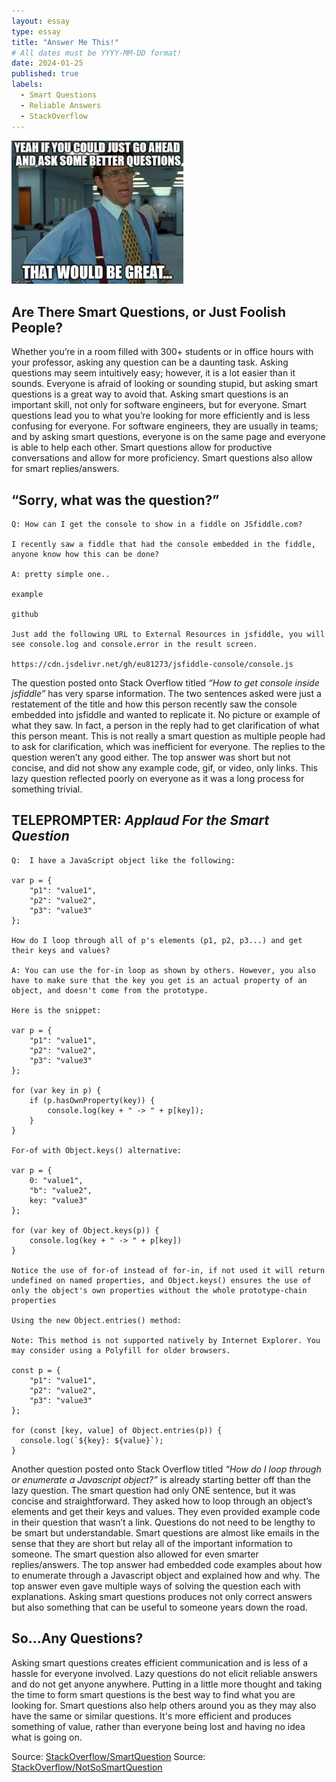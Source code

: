 ```yaml
---
layout: essay
type: essay
title: "Answer Me This!"
# All dates must be YYYY-MM-DD format!
date: 2024-01-25
published: true
labels:
  - Smart Questions
  - Reliable Answers
  - StackOverflow
---
```


<img width="275px" class="rounded float-start pe-4" src="../img/questions.jpeg">

## Are There Smart Questions, or Just Foolish People?

Whether you’re in a room filled with 300+ students or in office hours with your professor, asking any question can be a daunting task. Asking questions may seem intuitively easy; however, it is a lot easier than it sounds. Everyone is afraid of looking or sounding stupid, but asking smart questions is a great way to avoid that. Asking smart questions is an important skill, not only for software engineers, but for everyone. Smart questions lead you to what you’re looking for more efficiently and is less confusing for everyone. For software engineers, they are usually in teams; and by asking smart questions, everyone is on the same page and everyone is able to help each other. Smart questions allow for productive conversations and allow for more proficiency. Smart questions also allow for smart replies/answers.

## “Sorry, what was the question?”
```
Q: How can I get the console to show in a fiddle on JSfiddle.com?

I recently saw a fiddle that had the console embedded in the fiddle, anyone know how this can be done?

A: pretty simple one..

example

github

Just add the following URL to External Resources in jsfiddle, you will see console.log and console.error in the result screen.

https://cdn.jsdelivr.net/gh/eu81273/jsfiddle-console/console.js
```
The question posted onto Stack Overflow titled *“How to get console inside jsfiddle”* has very sparse information. The two sentences asked were just a restatement of the title and how this person recently saw the console embedded into jsfiddle and wanted to replicate it. No picture or example of what they saw. In fact, a person in the reply had to get clarification of what this person meant. This is not really a smart question as multiple people had to ask for clarification, which was inefficient for everyone. The replies to the question weren’t any good either. The top answer was short but not concise, and did not show any example code, gif, or video, only links. This lazy question reflected poorly on everyone as it was a long process for something trivial. 

## TELEPROMPTER: *Applaud For the Smart Question*  

```
Q:  I have a JavaScript object like the following:

var p = {
    "p1": "value1",
    "p2": "value2",
    "p3": "value3"
};

How do I loop through all of p's elements (p1, p2, p3...) and get their keys and values?

A: You can use the for-in loop as shown by others. However, you also have to make sure that the key you get is an actual property of an object, and doesn't come from the prototype.

Here is the snippet:

var p = {
    "p1": "value1",
    "p2": "value2",
    "p3": "value3"
};

for (var key in p) {
    if (p.hasOwnProperty(key)) {
        console.log(key + " -> " + p[key]);
    }
}

For-of with Object.keys() alternative:

var p = {
    0: "value1",
    "b": "value2",
    key: "value3"
};

for (var key of Object.keys(p)) {
    console.log(key + " -> " + p[key])
}

Notice the use of for-of instead of for-in, if not used it will return undefined on named properties, and Object.keys() ensures the use of only the object's own properties without the whole prototype-chain properties

Using the new Object.entries() method:

Note: This method is not supported natively by Internet Explorer. You may consider using a Polyfill for older browsers.

const p = {
    "p1": "value1",
    "p2": "value2",
    "p3": "value3"
};

for (const [key, value] of Object.entries(p)) {
  console.log(`${key}: ${value}`);
}
```

Another question posted onto Stack Overflow titled *“How do I loop through or enumerate a Javascript object?”* is already starting better off than the lazy question. The smart question had only ONE sentence, but it was concise and straightforward. They asked how to loop through an object’s elements and get their keys and values. They even provided example code in their question that wasn’t a link. Questions do not need to be lengthy to be smart but understandable. Smart questions are almost like emails in the sense that they are short but relay all of the important information to someone. The smart question also allowed for even smarter replies/answers. The top answer had embedded code examples about how to enumerate through a Javascript object and explained how and why. The top answer even gave multiple ways of solving the question each with explanations. Asking smart questions produces not only correct answers but also something that can be useful to someone years down the road. 

## So...Any Questions?
Asking smart questions creates efficient communication and is less of a hassle for everyone involved. Lazy questions do not elicit reliable answers and do not get anyone anywhere. Putting in a little more thought and taking the time to form smart questions is the best way to find what you are looking for. Smart questions also help others around you as they may also have the same or similar questions. It's more efficient and produces something of value, rather than everyone being lost and having no idea what is going on. 

Source: <a href="https://stackoverflow.com/questions/684672/how-do-i-loop-through-or-enumerate-a-javascript-object">StackOverflow/SmartQuestion</a>
Source: <a href="https://stackoverflow.com/questions/39130610/how-to-get-console-inside-jsfiddle">StackOverflow/NotSoSmartQuestion</a>
